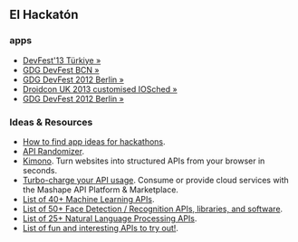El Hackatón
-----------

### apps

* [DevFest'13 Türkiye &raquo;](https://github.com/valven/devfest)
* [GDG DevFest BCN &raquo;](https://github.com/GDGSpainApps/GDGDevFestBCNApp)
* [GDG DevFest 2012 Berlin &raquo;](https://github.com/russenreaktor/gdgsched)
* [Droidcon UK 2013 customised IOSched &raquo;](https://github.com/zasadnyy/iosched)
* [GDG DevFest 2012 Berlin &raquo;](https://github.com/russenreaktor/gdgsched)

### Ideas & Resources

* [How to find app ideas for hackathons](http://blog.mashape.com/post/53975325208/how-to-find-app-ideas-for-hackathons).
* [API Randomizer](http://apirandomizer.com).
* [Kimono](https://www.kimonolabs.com). Turn websites into structured APIs from your browser in seconds.
* [Turbo-charge your API usage](https://www.mashape.com). Consume or provide cloud services with the Mashape API Platform & Marketplace.
* [List of 40+ Machine Learning APIs](http://blog.mashape.com/post/48074869493/list-of-40-machine-learning-apis).
* [List of 50+ Face Detection / Recognition APIs, libraries, and software](http://blog.mashape.com/post/53379410412/list-of-50-face-detection-recognition-apis).
* [List of 25+ Natural Language Processing APIs](http://blog.mashape.com/post/48946187179/list-of-25-natural-language-processing-apis).
* [List of fun and interesting APIs to try out!](http://blog.mashape.com/post/50049459044/list-of-fun-and-interesting-apis-to-try-out).
